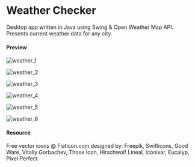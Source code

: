# Weather Checker
Desktop app written in Java using Swing & Open Weather Map API. 
Presents current weather data for any city.


#### Preview
![weather_1](https://user-images.githubusercontent.com/58771510/72220914-b1cd5800-354d-11ea-8f95-d872c9b8fba6.png)

![weather_2](https://user-images.githubusercontent.com/58771510/72220918-b560df00-354d-11ea-973e-78220db3fbb2.png)

![weather_3](https://user-images.githubusercontent.com/58771510/72220921-b98cfc80-354d-11ea-995a-8ace840190f8.png)

![weather_4](https://user-images.githubusercontent.com/58771510/72220922-b98cfc80-354d-11ea-8527-48b50c01127d.png)

![weather_5](https://user-images.githubusercontent.com/58771510/72220923-bc87ed00-354d-11ea-859e-8133ae0f1f68.png)

![weather_6](https://user-images.githubusercontent.com/58771510/72220925-beea4700-354d-11ea-9097-405d60b75bde.png)

#### Resource
Free vector icons @ Flaticon.com designed by: Freepik, Swifticons, Good Ware, Vitaliy Gorbachev, Those Icon, Hirschwolf Lineal, Iconixar, Eucalyp, Pixel Perfect.
